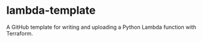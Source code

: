 # lambda-template
A GitHub template for writing and uploading a Python Lambda function with Terraform.
